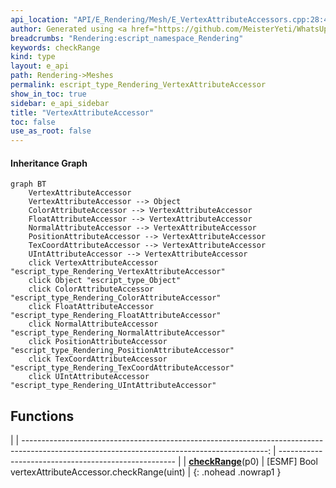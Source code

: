 ```yaml
---
api_location: "API/E_Rendering/Mesh/E_VertexAttributeAccessors.cpp:28:44"
author: Generated using <a href="https://github.com/MeisterYeti/WhatsUpDoc">WhatsUpDoc</a>
breadcrumbs: "Rendering:escript_namespace_Rendering"
keywords: checkRange
kind: type
layout: e_api
path: Rendering->Meshes
permalink: escript_type_Rendering_VertexAttributeAccessor
show_in_toc: true
sidebar: e_api_sidebar
title: "VertexAttributeAccessor"
toc: false
use_as_root: false
---
```


#### Inheritance Graph

```mermaid
graph BT
	VertexAttributeAccessor
	VertexAttributeAccessor --> Object
	ColorAttributeAccessor --> VertexAttributeAccessor
	FloatAttributeAccessor --> VertexAttributeAccessor
	NormalAttributeAccessor --> VertexAttributeAccessor
	PositionAttributeAccessor --> VertexAttributeAccessor
	TexCoordAttributeAccessor --> VertexAttributeAccessor
	UIntAttributeAccessor --> VertexAttributeAccessor
	click VertexAttributeAccessor "escript_type_Rendering_VertexAttributeAccessor"
	click Object "escript_type_Object"
	click ColorAttributeAccessor "escript_type_Rendering_ColorAttributeAccessor"
	click FloatAttributeAccessor "escript_type_Rendering_FloatAttributeAccessor"
	click NormalAttributeAccessor "escript_type_Rendering_NormalAttributeAccessor"
	click PositionAttributeAccessor "escript_type_Rendering_PositionAttributeAccessor"
	click TexCoordAttributeAccessor "escript_type_Rendering_TexCoordAttributeAccessor"
	click UIntAttributeAccessor "escript_type_Rendering_UIntAttributeAccessor"
```

## Functions

|
| -------------------------------------------------------------------------------------------------------------------------------------------: | ---------------------------------------------------- | 
| **[checkRange](classRendering_1_1VertexAttributeAccessor#classRendering_1_1VertexAttributeAccessor_1a9426190a0f221fa7d4f87e2d929e5cce)**(p0) | [ESMF] Bool vertexAttributeAccessor.checkRange(uint) | 
{: .nohead .nowrap1 }


